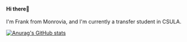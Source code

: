 #### Hi there👋



I'm Frank from Monrovia, and I'm currently a transfer student in CSULA. 

[![Anurag's GitHub stats](https://github-readme-stats.vercel.app/api?username=AsianPrince24)](https://github.com/anuraghazra/github-readme-stats)

